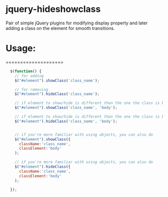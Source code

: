 jquery-hideshowclass
====================

Pair of simple jQuery plugins for modifying display property and later adding a class on the element for smooth transitions.


# Usage:
====================

```javascript
  $(function() {
    // for adding
    $("#element").showClass('class_name');

    // for removing
    $("#element").hideClass('class_name');

    // if element to show/hide is different than the one the class is being applied to, set classElement param
    $("#element").showClass('class_name', 'body');

    // if element to show/hide is different than the one the class is being applied to, set classElement param
    $("#element").hideClass('class_name', 'body');


    // if you're more familiar with using objects, you can also do
    $("#element").showClass({
      className:'class_name', 
      classElement:'body'
    );

    // if you're more familiar with using objects, you can also do
    $("#element").hideClass({
      className:'class_name', 
      classElement:'body'
    );

  });
```